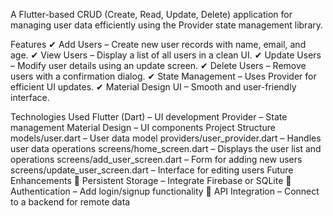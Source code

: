 A Flutter-based CRUD (Create, Read, Update, Delete) application for managing user data efficiently using the Provider state management library.

Features
✔ Add Users – Create new user records with name, email, and age.
✔ View Users – Display a list of all users in a clean UI.
✔ Update Users – Modify user details using an update screen.
✔ Delete Users – Remove users with a confirmation dialog.
✔ State Management – Uses Provider for efficient UI updates.
✔ Material Design UI – Smooth and user-friendly interface.

Technologies Used
Flutter (Dart) – UI development
Provider – State management
Material Design – UI components
Project Structure
models/user.dart – User data model
providers/user_provider.dart – Handles user data operations
screens/home_screen.dart – Displays the user list and operations
screens/add_user_screen.dart – Form for adding new users
screens/update_user_screen.dart – Interface for editing users
Future Enhancements
🔹 Persistent Storage – Integrate Firebase or SQLite
🔹 Authentication – Add login/signup functionality
🔹 API Integration – Connect to a backend for remote data
